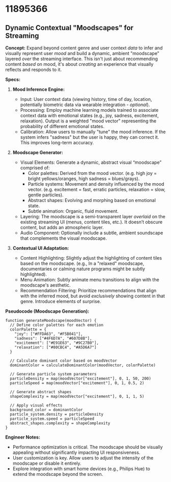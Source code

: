 # 11895366

## Dynamic Contextual "Moodscapes" for Streaming

**Concept:** Expand beyond content genre and user context *data* to infer and visually represent user *mood* and build a dynamic, ambient "moodscape" layered *over* the streaming interface. This isn't just about recommending content *based* on mood, it's about *creating* an experience that visually reflects and responds to it.

**Specs:**

1.  **Mood Inference Engine:**
    *   Input: User context data (viewing history, time of day, location, potentially biometric data via wearable integration - *optional*).
    *   Processing:  Employ machine learning models trained to associate context data with emotional states (e.g., joy, sadness, excitement, relaxation).  Output is a weighted "mood vector" representing the probability of different emotional states.
    *   Calibration: Allow users to manually "tune" the mood inference.  If the system infers "sadness" but the user is happy, they can correct it.  This improves long-term accuracy.

2.  **Moodscape Generator:**
    *   Visual Elements: Generate a dynamic, abstract visual “moodscape” comprised of:
        *   Color palettes: Derived from the mood vector. (e.g. high joy = bright yellows/oranges, high sadness = blues/grays).
        *   Particle systems:  Movement and density influenced by the mood vector. (e.g. excitement = fast, erratic particles, relaxation = slow, gentle particles).
        *   Abstract shapes: Evolving and morphing based on emotional state.
        *   Subtle animation: Organic, fluid movement.
    *   Layering: The moodscape is a semi-transparent layer *overlaid* on the existing streaming UI (menus, content tiles, etc.).  It doesn’t obscure content, but adds an atmospheric layer.
    *   Audio Component: Optionally include a subtle, ambient soundscape that complements the visual moodscape.

3.  **Contextual UI Adaptation:**
    *   Content Highlighting:  Slightly adjust the highlighting of content tiles based on the moodscape. (e.g., In a "relaxed" moodscape, documentaries or calming nature programs might be subtly highlighted).
    *   Menu Animation:  Subtly animate menu transitions to align with the moodscape's aesthetic.
    *   Recommendation Filtering:  Prioritize recommendations that align with the inferred mood, but avoid *exclusively* showing content in that genre.  Introduce elements of surprise.

**Pseudocode (Moodscape Generation):**

```
function generateMoodscape(moodVector) {
  // Define color palettes for each emotion
  colorPalette = {
    "joy": ["#FFDA63", "#F5B041"],
    "sadness": ["#4F6D7A", "#607D8B"],
    "excitement": ["#E91E63", "#9C27B0"],
    "relaxation": ["#80CBC4", "#A5D6A7"]
  }

  // Calculate dominant color based on moodVector
  dominantColor = calculateDominantColor(moodVector, colorPalette)

  // Generate particle system parameters
  particleDensity = map(moodVector["excitement"], 0, 1, 50, 200)
  particleSpeed = map(moodVector["excitement"], 0, 1, 0.5, 2)

  // Generate abstract shapes
  shapeComplexity = map(moodVector["excitement"], 0, 1, 1, 5)

  // Apply visual effects
  background_color = dominantColor
  particle_system.density = particleDensity
  particle_system.speed = particleSpeed
  abstract_shapes.complexity = shapeComplexity
}
```

**Engineer Notes:**

*   Performance optimization is critical. The moodscape should be visually appealing without significantly impacting UI responsiveness.
*   User customization is key. Allow users to adjust the intensity of the moodscape or disable it entirely.
*   Explore integration with smart home devices (e.g., Philips Hue) to extend the moodscape beyond the screen.